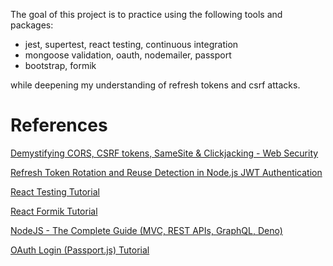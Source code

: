 The goal of this project is to practice using the following tools and packages:
- jest, supertest, react testing, continuous integration
- mongoose validation, oauth, nodemailer, passport
- bootstrap, formik

while deepening my understanding of refresh tokens and csrf attacks.

# References
[Demystifying CORS, CSRF tokens, SameSite & Clickjacking - Web Security](https://michaelzanggl.com/articles/web-security-cors-csrf-samesite/)

[Refresh Token Rotation and Reuse Detection in Node.js JWT Authentication](https://www.youtube.com/watch?v=s-4k5TcGKHg)

[React Testing Tutorial](https://www.youtube.com/playlist?list=PLC3y8-rFHvwirqe1KHFCHJ0RqNuN61SJd)

[React Formik Tutorial](https://www.youtube.com/playlist?list=PLC3y8-rFHvwiPmFbtzEWjESkqBVDbdgGu)


[NodeJS - The Complete Guide (MVC, REST APIs, GraphQL, Deno)](https://www.udemy.com/course/nodejs-the-complete-guide/)

[OAuth Login (Passport.js) Tutorial](https://www.youtube.com/playlist?list=PL4cUxeGkcC9jdm7QX143aMLAqyM-jTZ2x)